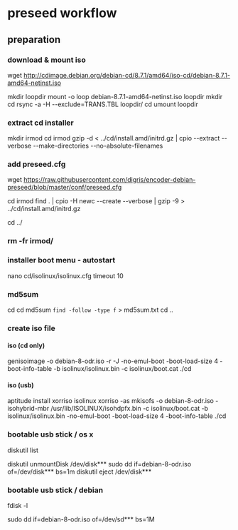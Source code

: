 # preseed workflow

## preparation

### download & mount iso

wget http://cdimage.debian.org/debian-cd/8.7.1/amd64/iso-cd/debian-8.7.1-amd64-netinst.iso

mkdir loopdir
mount -o loop debian-8.7.1-amd64-netinst.iso loopdir
mkdir cd
rsync -a -H --exclude=TRANS.TBL loopdir/ cd
umount loopdir




### extract cd installer

mkdir irmod
cd irmod
gzip -d < ../cd/install.amd/initrd.gz | cpio --extract --verbose --make-directories --no-absolute-filenames

### add preseed.cfg
wget https://raw.githubusercontent.com/digris/encoder-debian-preseed/blob/master/conf/preseed.cfg

cd irmod
find . | cpio -H newc --create --verbose | gzip -9 > ../cd/install.amd/initrd.gz


cd ../

### rm -fr irmod/



### installer boot menu - autostart

nano cd/isolinux/isolinux.cfg
timeout 10







### md5sum

cd cd
md5sum `find -follow -type f` > md5sum.txt
cd ..



### create iso file

#### iso (cd only)
genisoimage -o debian-8-odr.iso -r -J -no-emul-boot -boot-load-size 4 -boot-info-table -b isolinux/isolinux.bin -c isolinux/boot.cat ./cd


#### iso (usb)
aptitude install xorriso isolinux
xorriso -as mkisofs -o debian-8-odr.iso -isohybrid-mbr /usr/lib/ISOLINUX/isohdpfx.bin -c isolinux/boot.cat -b isolinux/isolinux.bin -no-emul-boot -boot-load-size 4 -boot-info-table ./cd



### bootable usb stick / os x

diskutil list


diskutil unmountDisk /dev/disk***
sudo dd if=debian-8-odr.iso of=/dev/disk*** bs=1m
diskutil eject /dev/disk***


### bootable usb stick / debian

fdisk -l


sudo dd if=debian-8-odr.iso of=/dev/sd*** bs=1M

